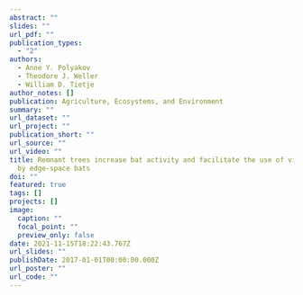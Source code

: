 ```yaml
---
abstract: ""
slides: ""
url_pdf: ""
publication_types:
  - "2"
authors:
  - Anne Y. Polyakov
  - Theodore J. Weller
  - William D. Tietje
author_notes: []
publication: Agriculture, Ecosystems, and Environment
summary: ""
url_dataset: ""
url_project: ""
publication_short: ""
url_source: ""
url_video: ""
title: Remnant trees increase bat activity and facilitate the use of vineyards
  by edge-space bats
doi: ""
featured: true
tags: []
projects: []
image:
  caption: ""
  focal_point: ""
  preview_only: false
date: 2021-11-15T18:22:43.767Z
url_slides: ""
publishDate: 2017-01-01T00:00:00.000Z
url_poster: ""
url_code: ""
---
```

